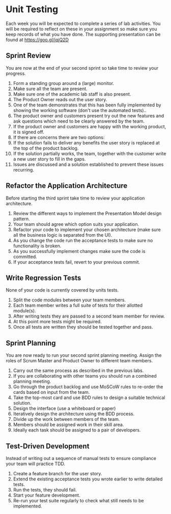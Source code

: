 # Unit Testing

Each week you will be expected to complete a series of lab activities. You will be required to reflect on these in your assignment so make sure you keep records of what you have done. The supporting presentation can be found at https://goo.gl/jqjQ2D

## Sprint Review
You are now at the end of your second sprint so take time to review your progress.

1. Form a standing group around a (large) monitor.
  1. Make sure all the team are present.
  2. Make sure one of the academic lab staff is also present.
2. The Product Owner reads out the user story.
3. One of the team demonstrates that this has been fully implemented by showing the working software (don't use the automated tests)..
4. The product owner and customers present try out the new features and ask questions which need to be clearly answered by the team.
5. If the product owner and customers are happy with the working product, it is signed off.
6. If there are concerns there are two options:
  1. If the solution fails to deliver any benefits the user story is replaced at the top of the product backlog.
  2. If the solution partially works, the team, together with the customer write a new user story to fill in the gaps.
7. Issues are discussed and a solution established to prevent these issues recurring.

## Refactor the Application Architecture
Before starting the third sprint take time to review your application architecture.

1. Review the different ways to implement the Presentation Model design pattern.
2. Your team should agree which option suits your application.
3. Refactor your code to implement your chosen architecture (make sure all the business logic is separated from the UI).
  1. As you change the code run the acceptance tests to make sure no functionality is broken.
  2. As you successfully implement changes make sure the code is committed.
  3. If your acceptance tests fail, revert to your previous commit.

## Write Regression Tests
None of your code is currently covered by units tests.

1. Split the code modules between your team members.
2. Each team member writes a full suite of tests for their allotted module(s).
3. After writing tests they are passed to a second team member for review.
  1. At this point more tests might be required.
4. Once all tests are written they should be tested together and pass.

## Sprint Planning
You are now ready to run your second sprint planning meeting. Assign the roles of Scrum Master and Product Owner to different team members.

1. Carry out the same process as described in the previous labs.
2. If you are collaborating with other teams you should run a combined planning meeting.
3. Go through the product backlog and use MoSCoW rules to re-order the cards based on input from the team.
4. Take the top-most card and use BDD rules to design a suitable technical solution.
  1. Design the interface (use a whiteboard or paper)
  2. Iteratively design the architecture using the BDD process.
5. Divide up the work between members of the team.
  1. Members should be assigned work in their skill area.
  2. Ideally each task should be assigned to a pair of developers.

## Test-Driven Development
Instead of writing out a sequence of manual tests to ensure compliance your team will practice TDD.
1. Create a feature branch for the user story.
2. Extend the existing acceptance tests you wrote earlier to write detailed tests.
3. Run the tests, they should fail.
4. Start your feature development.
5. Re-run your test suite regularly to check what still needs to be implemented.
